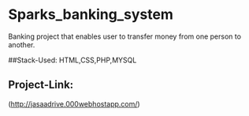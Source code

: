 # Sparks_banking_system
  Banking project that enables user to transfer money from one person to another.
  
##Stack-Used:
  HTML,CSS,PHP,MYSQL
  
 ## Project-Link:
  (http://jasaadrive.000webhostapp.com/)
  
